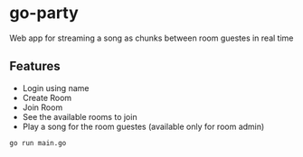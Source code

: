 # go-party
Web app for streaming a song as chunks between room guestes in real time

## Features 
- Login using name 
- Create Room
- Join Room
- See the available rooms to join
- Play a song for the room guestes (available only for room admin)   


```bash
go run main.go
```
